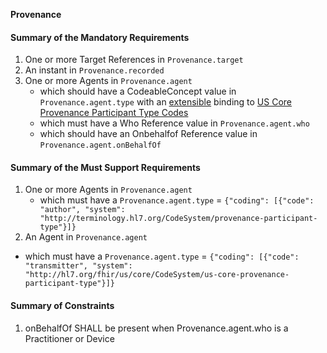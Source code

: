 
**Provenance**

#### Summary of the Mandatory Requirements
1. One or more Target References  in `Provenance.target`
1.  An  instant  in `Provenance.recorded`
1. One or more  Agents  in `Provenance.agent`
      - which should have a  CodeableConcept value  in `Provenance.agent.type`
with an [extensible](http://hl7.org/fhir/R4/terminologies.html#extensible)
 binding to [US Core Provenance Participant Type Codes](ValueSet-us-core-provenance-participant-type.html)
      - which must have a Who Reference value  in `Provenance.agent.who`
      - which should have an Onbehalfof Reference value  in `Provenance.agent.onBehalfOf`

#### Summary of the Must Support Requirements
1. One or more  Agents  in `Provenance.agent`
   - which must have a `Provenance.agent.type` = `{"coding": [{"code": "author", "system": "http://terminology.hl7.org/CodeSystem/provenance-participant-type"}]}`
1.  An  Agent  in `Provenance.agent`
   - which must have a `Provenance.agent.type` = `{"coding": [{"code": "transmitter", "system": "http://hl7.org/fhir/us/core/CodeSystem/us-core-provenance-participant-type"}]}`

#### Summary of Constraints
1. onBehalfOf SHALL be present when Provenance.agent.who is a Practitioner or Device
